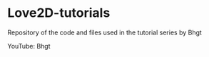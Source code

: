 # Love2D-tutorials
Repository of the code and files used in the tutorial series by Bhgt

YouTube: Bhgt
